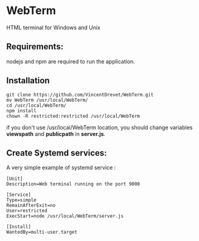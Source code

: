# WebTerm
HTML terminal for Windows and Unix

## Requirements: 

nodejs and npm are required to run the application.

## Installation
```
git clone https://github.com/VincentDrevet/WebTerm.git
mv WebTerm /usr/local/WebTerm/
cd /usr/local/WebTerm/
npm install
chown -R restricted:restricted /usr/local/WebTerm
```

if you don't use /usr/local/WebTerm location, you should change variables **viewspath** and **publicpath** in **server.js**.

## Create Systemd services:

A very simple example of systemd service :

```
[Unit]
Description=Web terminal running on the port 9000

[Service]
Type=simple
RemainAfterExit=no
User=restricted
ExecStart=node /usr/local/WebTerm/server.js

[Install]
WantedBy=multi-user.target
```

